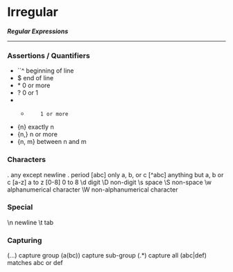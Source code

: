 # Irregular

***Regular Expressions***

---

### Assertions / Quantifiers 
* ``^ beginning of line
* $         end of line
* \*         0 or more
* ?         0 or 1
* +         1 or more
* {n}       exactly n
* {n,}      n or more
* {n, m}    between n and m


### Characters
.         any except newline
\.        period
[abc]     only a, b, or c
[^abc]    anything but a, b or c
[a-z]     a to z
[0-8]     0 to 8
\d        digit
\D        non-digit
\s        space
\S        non-space
\w        alphanumerical character 
\W        non-alphanumerical character


### Special
\n        newline
\t        tab


### Capturing
(...)     capture group
(a(bc))   capture sub-group
(.*)      capture all
(abc|def) matches abc or def


